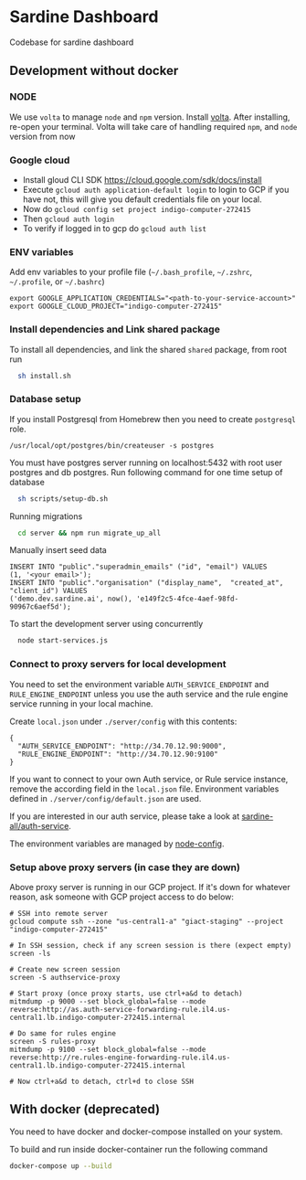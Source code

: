 # Sardine Dashboard

Codebase for sardine dashboard

## Development without docker

### NODE

We use `volta` to manage `node` and `npm` version. Install [volta](https://docs.volta.sh/guide/getting-started). After installing, re-open your terminal. Volta will take care of handling required `npm`, and `node` version from now

### Google cloud

- Install gloud CLI SDK https://cloud.google.com/sdk/docs/install
- Execute `gcloud auth application-default login` to login to GCP if you have not, this will give you default credentials file
  on your local.
- Now do `gcloud config set project indigo-computer-272415`
- Then `gcloud auth login`
- To verify if logged in to gcp do `gcloud auth list`

### ENV variables

Add env variables to your profile file (`~/.bash_profile`, `~/.zshrc`, `~/.profile`, or `~/.bashrc`)

```
export GOOGLE_APPLICATION_CREDENTIALS="<path-to-your-service-account>"
export GOOGLE_CLOUD_PROJECT="indigo-computer-272415"
```

### Install dependencies and Link shared package

To install all dependencies, and link the shared `shared` package, from root run

```bash
  sh install.sh
```

### Database setup

If you install Postgresql from Homebrew then you need to create `postgresql` role.

```
/usr/local/opt/postgres/bin/createuser -s postgres
```

You must have postgres server running on localhost:5432
with root user postgres and db postgres. Run following command for one time setup of database

```bash
  sh scripts/setup-db.sh
```

Running migrations

```bash
  cd server && npm run migrate_up_all
```

Manually insert seed data

```
INSERT INTO "public"."superadmin_emails" ("id", "email") VALUES
(1, '<your email>');
INSERT INTO "public"."organisation" ("display_name",  "created_at", "client_id") VALUES
('demo.dev.sardine.ai', now(), 'e149f2c5-4fce-4aef-98fd-90967c6aef5d');
```

To start the development server using concurrently

```bash
  node start-services.js
```

### Connect to proxy servers for local development

You need to set the environment variable `AUTH_SERVICE_ENDPOINT` and `RULE_ENGINE_ENDPOINT` unless you use the auth service and the rule engine service running in your local machine.

Create `local.json` under `./server/config` with this contents:

```
{
  "AUTH_SERVICE_ENDPOINT": "http://34.70.12.90:9000",
  "RULE_ENGINE_ENDPOINT": "http://34.70.12.90:9100"
}
```

If you want to connect to your own Auth service, or Rule service instance, remove the according field in the `local.json` file. Environment variables defined in `./server/config/default.json` are used.

If you are interested in our auth service, please take a look at [sardine-all/auth-service](https://github.com/sardine-ai/sardine-all/tree/master/src/go/cmd/auth-service).

The environment variables are managed by [node-config](https://github.com/lorenwest/node-config).

### Setup above proxy servers (in case they are down)

Above proxy server is running in our GCP project. If it's down for whatever reason, ask someone with GCP project access to do below:

```
# SSH into remote server
gcloud compute ssh --zone "us-central1-a" "giact-staging" --project "indigo-computer-272415"

# In SSH session, check if any screen session is there (expect empty)
screen -ls

# Create new screen session
screen -S authservice-proxy

# Start proxy (once proxy starts, use ctrl+a&d to detach)
mitmdump -p 9000 --set block_global=false --mode reverse:http://as.auth-service-forwarding-rule.il4.us-central1.lb.indigo-computer-272415.internal

# Do same for rules engine
screen -S rules-proxy
mitmdump -p 9100 --set block_global=false --mode reverse:http://re.rules-engine-forwarding-rule.il4.us-central1.lb.indigo-computer-272415.internal

# Now ctrl+a&d to detach, ctrl+d to close SSH
```

## With docker (deprecated)

You need to have docker and docker-compose installed on your system.

To build and run inside docker-container run the following command

```bash
docker-compose up --build
```
